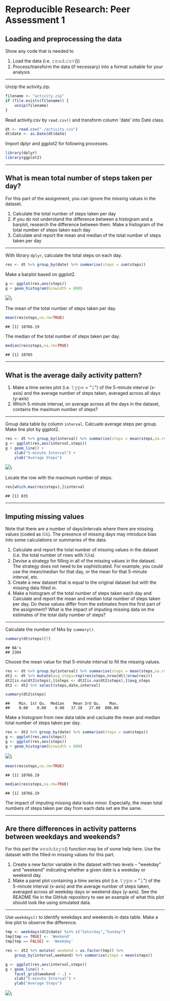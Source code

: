 # Reproducible Research: Peer Assessment 1

## Loading and preprocessing the data

Show any code that is needed to

1. Load the data (i.e. 𝚛𝚎𝚊𝚍.𝚌𝚜𝚟())
2. Process/transform the data (if necessary) into a format suitable for your analysis

---

Unzip the activity.zip.

```r
filename <- "activity.zip"
if (file.exists(filename)) {
    unzip(filename)
}
```

Read activity.csv by ``read.csv()`` and transform column 'date' into Date class.

```r
dt <- read.csv("./activity.csv")
dt$date <- as.Date(dt$date)
```

Import dplyr and ggplot2 for following processes.


```r
library(dplyr)
library(ggplot2)
```

---

## What is mean total number of steps taken per day?

For this part of the assignment, you can ignore the missing values in the dataset.

1. Calculate the total number of steps taken per day
2. If you do not understand the difference between a histogram and a barplot, research the difference between them. Make a histogram of the total number of steps taken each day
3. Calculate and report the mean and median of the total number of steps taken per day

---

With library ``dplyr``, calculate the total steps on each day. 


```r
res <- dt %>% group_by(date) %>% summarise(steps = sum(steps))
```

Make a barplot based on ggplot2.


```r
g <- ggplot(res,aes(steps))
g + geom_histogram(binwidth = 800)
```

![](PA1_template_files/figure-html/unnamed-chunk-5-1.png)\

The mean of the total number of steps taken per day.


```r
mean(res$steps,na.rm=TRUE)
```

```
## [1] 10766.19
```

The median of the total number of steps taken per day.


```r
median(res$steps,na.rm=TRUE)
```

```
## [1] 10765
```

---

## What is the average daily activity pattern?

1. Make a time series plot (i.e. 𝚝𝚢𝚙𝚎 = "𝚕") of the 5-minute interval (x-axis) and the average number of steps taken, averaged across all days (y-axis)
2. Which 5-minute interval, on average across all the days in the dataset, contains the maximum number of steps?

---

Group data table by column ``interval``. Calcuate average steps per group. Make line plot by ggplot2.


```r
res <- dt %>% group_by(interval) %>% summarise(steps = mean(steps,na.rm=TRUE))
g <- ggplot(res,aes(interval,steps))
g + geom_line() + 
    xlab("5-minute Interval") + 
    ylab("Average Steps")
```

![](PA1_template_files/figure-html/unnamed-chunk-8-1.png)\

Locate the row with the maximum number of steps.


```r
res[which.max(res$steps),]$interval
```

```
## [1] 835
```

---

## Imputing missing values

Note that there are a number of days/intervals where there are missing values (coded as 𝙽𝙰). The presence of missing days may introduce bias into some calculations or summaries of the data.

1. Calculate and report the total number of missing values in the dataset (i.e. the total number of rows with 𝙽𝙰s)
2. Devise a strategy for filling in all of the missing values in the dataset. The strategy does not need to be sophisticated. For example, you could use the mean/median for that day, or the mean for that 5-minute interval, etc.
3. Create a new dataset that is equal to the original dataset but with the missing data filled in.
4. Make a histogram of the total number of steps taken each day and Calculate and report the mean and median total number of steps taken per day. Do these values differ from the estimates from the first part of the assignment? What is the impact of imputing missing data on the estimates of the total daily number of steps?

---

Calculate the number of NAs by ``summary()``.


```r
summary(dt$steps)[7]
```

```
## NA's 
## 2304
```

Choose the mean value for that 5-minute interval to fill the missing values.


```r
res <- dt %>% group_by(interval) %>% summarise(steps = mean(steps,na.rm=TRUE))
dt2 <- dt %>% mutate(avg_steps=rep(res$steps,nrow(dt)/nrow(res)))
dt2[is.na(dt2$steps),]$steps <- dt2[is.na(dt2$steps),]$avg_steps
dt2 <- dt2 %>% select(steps,date,interval)

summary(dt2$steps)
```

```
##    Min. 1st Qu.  Median    Mean 3rd Qu.    Max. 
##    0.00    0.00    0.00   37.38   27.00  806.00
```

Make a histogram from new data table and cacluate the mean and median total number of steps taken per day.


```r
res <- dt2 %>% group_by(date) %>% summarise(steps = sum(steps))
g <- ggplot(res,aes(steps))
g <- ggplot(res,aes(steps))
g + geom_histogram(binwidth = 800)
```

![](PA1_template_files/figure-html/unnamed-chunk-12-1.png)\


```r
mean(res$steps,na.rm=TRUE)
```

```
## [1] 10766.19
```


```r
median(res$steps,na.rm=TRUE)
```

```
## [1] 10766.19
```

The impact of imputing missing data looks minor. Especially, the mean total numbers of steps taken per day from each data set are the same.

---

## Are there differences in activity patterns between weekdays and weekends?

For this part the 𝚠𝚎𝚎𝚔𝚍𝚊𝚢𝚜() function may be of some help here. Use the dataset with the filled-in missing values for this part.

1. Create a new factor variable in the dataset with two levels – “weekday” and “weekend” indicating whether a given date is a weekday or weekend day.
2. Make a panel plot containing a time series plot (i.e. 𝚝𝚢𝚙𝚎 = "𝚕") of the 5-minute interval (x-axis) and the average number of steps taken, averaged across all weekday days or weekend days (y-axis). See the README file in the GitHub repository to see an example of what this plot should look like using simulated data.

---

Use ``weekdays()`` to identify weekdays and weekends in data table. Make a line plot to observe the difference.


```r
tmp <- weekdays(dt2$date) %in% c("Saturday","Sunday")
tmp[tmp == TRUE] <- 'Weekend'
tmp[tmp == FALSE] <- 'Weekday'

res <- dt2 %>% mutate( weekend = as.factor(tmp)) %>% 
    group_by(interval,weekend) %>% summarise(steps = mean(steps))

g <- ggplot(res,aes(interval,steps))
g + geom_line() + 
    facet_grid(weekend ~ .) +
    xlab("5-minute Interval") + 
    ylab("Average Steps")
```

![](PA1_template_files/figure-html/unnamed-chunk-15-1.png)\
